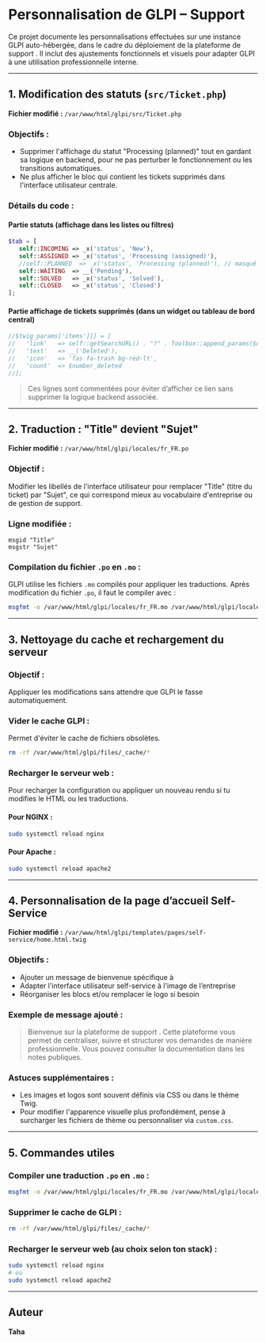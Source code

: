 # Personnalisation de GLPI – Support 

Ce projet documente les personnalisations effectuées sur une instance GLPI auto-hébergée, dans le cadre du déploiement de la plateforme de support . Il inclut des ajustements fonctionnels et visuels pour adapter GLPI à une utilisation professionnelle interne.

---

## 1. Modification des statuts (`src/Ticket.php`)

**Fichier modifié :** `/var/www/html/glpi/src/Ticket.php`

### Objectifs :
- Supprimer l'affichage du statut "Processing (planned)" tout en gardant sa logique en backend, pour ne pas perturber le fonctionnement ou les transitions automatiques.
- Ne plus afficher le bloc qui contient les tickets supprimés dans l'interface utilisateur centrale.

### Détails du code :

#### Partie statuts (affichage dans les listes ou filtres)
```php
$tab = [
   self::INCOMING => _x('status', 'New'),
   self::ASSIGNED => _x('status', 'Processing (assigned)'),
   //self::PLANNED  => _x('status', 'Processing (planned)'), // masqué volontairement
   self::WAITING  => __('Pending'),
   self::SOLVED   => _x('status', 'Solved'),
   self::CLOSED   => _x('status', 'Closed')
];
```

#### Partie affichage de tickets supprimés (dans un widget ou tableau de bord central)
```php
//$twig_params['items'][] = [
//   'link'   => self::getSearchURL() . "?" . Toolbox::append_params($options),
//   'text'   => __('Deleted'),
//   'icon'   => 'fas fa-trash bg-red-lt',
//   'count'  => $number_deleted
//];
```
> Ces lignes sont commentées pour éviter d’afficher ce lien sans supprimer la logique backend associée.

---

## 2. Traduction : "Title" devient "Sujet"

**Fichier modifié :** `/var/www/html/glpi/locales/fr_FR.po`

### Objectif :
Modifier les libellés de l'interface utilisateur pour remplacer "Title" (titre du ticket) par "Sujet", ce qui correspond mieux au vocabulaire d'entreprise ou de gestion de support.

### Ligne modifiée :
```po
msgid "Title"
msgstr "Sujet"
```

### Compilation du fichier `.po` en `.mo` :
GLPI utilise les fichiers `.mo` compilés pour appliquer les traductions. Après modification du fichier `.po`, il faut le compiler avec :

```bash
msgfmt -o /var/www/html/glpi/locales/fr_FR.mo /var/www/html/glpi/locales/fr_FR.po
```

---

## 3. Nettoyage du cache et rechargement du serveur

### Objectif :
Appliquer les modifications sans attendre que GLPI le fasse automatiquement.

### Vider le cache GLPI :
Permet d'éviter le cache de fichiers obsolètes.
```bash
rm -rf /var/www/html/glpi/files/_cache/*
```

### Recharger le serveur web :
Pour recharger la configuration ou appliquer un nouveau rendu si tu modifies le HTML ou les traductions.

#### Pour NGINX :
```bash
sudo systemctl reload nginx
```

#### Pour Apache :
```bash
sudo systemctl reload apache2
```

---

## 4. Personnalisation de la page d’accueil Self-Service

**Fichier modifié :** `/var/www/html/glpi/templates/pages/self-service/home.html.twig`

### Objectifs :
- Ajouter un message de bienvenue spécifique à 
- Adapter l'interface utilisateur self-service à l'image de l’entreprise
- Réorganiser les blocs et/ou remplacer le logo si besoin

### Exemple de message ajouté :
> Bienvenue sur la plateforme de support . Cette plateforme vous permet de centraliser, suivre et structurer vos demandes de manière professionnelle. Vous pouvez consulter la documentation dans les notes publiques.

### Astuces supplémentaires :
- Les images et logos sont souvent définis via CSS ou dans le thème Twig.
- Pour modifier l'apparence visuelle plus profondément, pense à surcharger les fichiers de thème ou personnaliser via `custom.css`.

---

## 5. Commandes utiles

### Compiler une traduction `.po` en `.mo` :
```bash
msgfmt -o /var/www/html/glpi/locales/fr_FR.mo /var/www/html/glpi/locales/fr_FR.po
```

### Supprimer le cache de GLPI :
```bash
rm -rf /var/www/html/glpi/files/_cache/*
```

### Recharger le serveur web (au choix selon ton stack) :
```bash
sudo systemctl reload nginx
# ou
sudo systemctl reload apache2
```

---

## Auteur

**Taha**  
